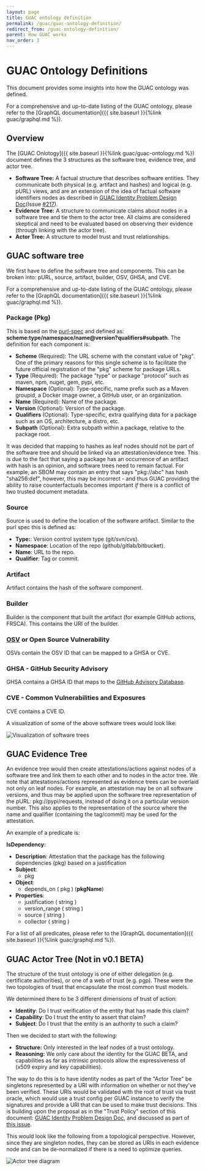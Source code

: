 ```yaml
---
layout: page
title: GUAC ontology definition
permalink: /guac/guac-ontology-definition/
redirect_from: /guac-ontology-definition/
parent: How GUAC works
nav_order: 3
---
```


# GUAC Ontology Definitions

This document provides some insights into how the GUAC ontology was defined.

For a comprehensive and up-to-date listing of the GUAC ontology, please refer to
the [GraphQL documentation]({{ site.baseurl }}{%link guac/graphql.md %}).

## Overview

The [GUAC Onlotogy]({{ site.baseurl }}{%link guac/guac-ontology.md %}) document
defines the 3 structures as the software tree, evidence tree, and actor tree.

- **Software Tree:** A factual structure that describes software entities. They
  communicate both physical (e.g. artifact and hashes) and logical (e.g. pURL)
  views, and are an extension of the idea of factual software identifiers nodes
  as described in
  [GUAC Identity Problem Design Doc](https://docs.google.com/document/d/1BUEi7q2i-KXlAhsh1adYvL1fkWN-q8FrgLyEre7c5kg/edit?resourcekey=0-02sC5-9IbTfwJckze_CDQw)(Issue
  [#217](https://github.com/guacsec/guac/issues/217)).
- **Evidence Tree:** A structure to communicate claims about nodes in a software
  tree and tie them to the actor tree. All claims are considered skeptical and
  need to be evaluated based on observing their evidence (through linking with
  the actor tree).
- **Actor Tree:** A structure to model trust and trust relationships.

## GUAC software tree

We first have to define the software tree and components. This can be broken
into: pURL, source, artifact, builder, OSV, GHSA, and CVE.

For a comprehensive and up-to-date listing of the GUAC ontology, please refer to
the [GraphQL documentation]({{ site.baseurl }}{%link guac/graphql.md %}).

### Package (Pkg)

This is based on the [purl-spec](https://github.com/package-url/purl-spec) and
defined as: **scheme:type/namespace/name@version?qualifiers#subpath**. The
definition for each component is:

- **Scheme** (Required): The URL scheme with the constant value of "pkg". One of
  the primary reasons for this single scheme is to facilitate the future
  official registration of the "pkg" scheme for package URLs.
- **Type** (Required): The package "type" or package "protocol" such as maven,
  npm, nuget, gem, pypi, etc.
- **Namespace** (Optional): Type-specific, name prefix such as a Maven groupid,
  a Docker image owner, a GitHub user, or an organization.
- **Name** (Required): Name of the package.
- **Version** (Optional): Version of the package.
- **Qualifiers** (Optional): Type-specific, extra qualifying data for a package
  such as an OS, architecture, a distro, etc.
- **Subpath** (Optional): Extra subpath within a package, relative to the
  package root.

It was decided that mapping to hashes as leaf nodes should not be part of the
software tree and should be linked via an attestation/evidence tree. This is due
to the fact that saying a package has an occurrence of an artifact with hash is
an opinion, and software trees need to remain factual. For example, an SBOM may
contain an entry that says "pkg://abc" has hash "sha256:def", however, this may
be incorrect - and thus GUAC providing the ability to raise counterfactuals
becomes important _if_ there is a conflict of two trusted document metadata.

### Source

Source is used to define the location of the software artifact. Similar to the
purl spec this is defined as:

- **Type:**: Version control system type (git/svn/cvs).
- **Namespace**: Location of the repo (github/gitlab/bitbucket).
- **Name**: URL to the repo.
- **Qualifier**: Tag or commit.

### Artifact

Artifact contains the hash of the software component.

### Builder

Builder is the component that built the artifact (for example GitHub actions,
FRSCA). This contains the URI of the builder.

### [OSV](https://osv.dev/) or Open Source Vulnerability

OSVs contain the OSV ID that can be mapped to a GHSA or CVE.

### GHSA - GitHub Security Advisory

GHSA contains a GHSA ID that maps to the
[GitHub Advisory Database](https://github.com/advisories).

### CVE - Common Vulnerabilities and Exposures

CVE contains a CVE ID.

A visualization of some of the above software trees would look like:

![Visualization of software trees](../assets/images/softwaretreevis.png)

## GUAC Evidence Tree

An evidence tree would then create attestations/actions against nodes of a
software tree and link them to each other and to nodes in the actor tree. We
note that attestations/actions represented as evidence trees can be overlaid not
only on leaf nodes. For example, an attestation may be on all software versions,
and thus may be applied upon the software tree representation of the pURL:
pkg://pypi/requests, instead of doing it on a particular version number. This
also applies to the representation of the source where the name and qualifier
(containing the tag/commit) may be used for the attestation.

An example of a predicate is:

**IsDependency:**

- **Description**: Attestation that the package has the following dependencies
  (pkg) based on a justification
- **Subject**:
  - pkg
- **Object**:
  - depends_on ( pkg ) (**pkgName**)
- **Properties**:
  - justification ( string )
  - version_range ( string )
  - source ( string )
  - collector ( string )

For a list of all predicates, please refer to the [GraphQL
documentation]({{ site.baseurl }}{%link guac/graphql.md %}).

## GUAC Actor Tree (Not in v0.1 BETA)

The structure of the trust ontology is one of either delegation (e.g.
certificate authorities), or one of a web of trust (e.g. pgp). These were the
two topologies of trust that encapsulate the most common trust models.

We determined there to be 3 different dimensions of trust of action:

- **Identity**: Do I trust verification of the entity that has made this claim?
- **Capability**: Do I trust the entity to assert that claim?
- **Subject**: Do I trust that the entity is an authority to such a claim?

Then we decided to start with the following:

- **Structure:** Only interested in the leaf nodes of a trust ontology.
- **Reasoning:** We only care about the identity for the GUAC BETA, and
  capabilities as far as intrinsic protocols allow the expressiveness of (x509
  expiry and key capabilities).

The way to do this is to have identity nodes as part of the "Actor Tree" be
singletons represented by a URI with information on whether or not they've been
verified. These URIs would be validated with the root of trust via trust oracle,
which would use a trust config per GUAC instance to verify the signatures and
provide a URI that can be used to make trust decisions. This is building upon
the proposal as in the "Trust Policy" section of this document:
[GUAC Identity Problem Design Doc](https://docs.google.com/document/d/1BUEi7q2i-KXlAhsh1adYvL1fkWN-q8FrgLyEre7c5kg/edit?resourcekey=0-02sC5-9IbTfwJckze_CDQw#heading=h.h9kfextfhlqn),
and discussed as part of
[this issue](https://github.com/guacsec/guac/issues/75).

This would look like the following from a topological perspective. However,
since they are singleton nodes, they can be stored as URIs in each evidence node
and can be de-normalized if there is a need to optimize queries.

![Actor tree diagram](../assets/images/3trees.png)
